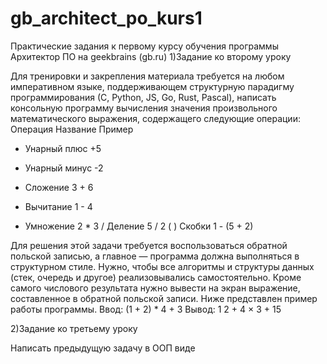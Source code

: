# gb_architect_po_kurs1
Практические задания к первому курсу обучения программы Архитектор ПО на geekbrains (gb.ru)
1)Задание ко второму уроку


Для тренировки и закрепления материала требуется на любом императивном языке,
поддерживающем структурную парадигму программирования (С, Python, JS, Go, Rust, Pascal),
написать консольную программу вычисления значения произвольного математического выражения, 
содержащего следующие операции:
Операция Название Пример

+ Унарный плюс +5 
- Унарный минус -2 
+ Сложение 3 + 6 
- Вычитание 1 - 4 
* Умножение 2 * 3 
 / Деление 5 / 2 
( ) Скобки 1 - (5 + 2) 

Для решения этой задачи требуется воспользоваться обратной польской записью, а главное — программа должна выполняться в структурном стиле.
Нужно, чтобы все алгоритмы и структуры данных (стек, очередь и другое) реализовывались самостоятельно. 
Кроме самого числового результата нужно вывести на экран выражение, составленное в обратной польской записи. 
Ниже представлен пример работы программы.
Ввод:
(1 + 2) * 4 + 3
Вывод:
1 2 + 4 × 3 +
15


2)Задание ко третьему уроку


Написать предыдущую задачу в ООП виде
